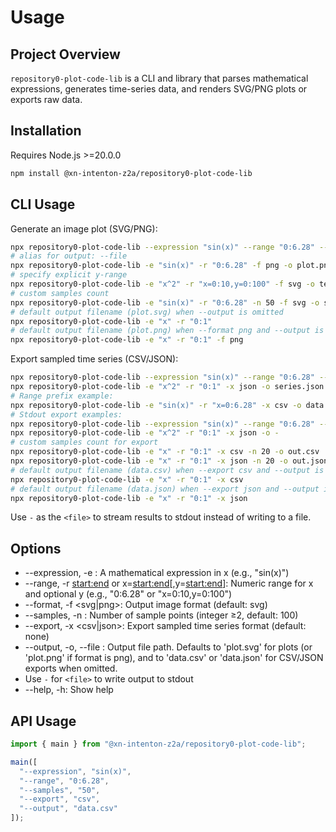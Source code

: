 # Usage

## Project Overview

`repository0-plot-code-lib` is a CLI and library that parses mathematical expressions, generates time-series data, and renders SVG/PNG plots or exports raw data.

## Installation

Requires Node.js >=20.0.0

```bash
npm install @xn-intenton-z2a/repository0-plot-code-lib
```

## CLI Usage

Generate an image plot (SVG/PNG):
```bash
npx repository0-plot-code-lib --expression "sin(x)" --range "0:6.28" --format svg --output plot.svg
# alias for output: --file
npx repository0-plot-code-lib -e "sin(x)" -r "0:6.28" -f png -o plot.png
# specify explicit y-range
npx repository0-plot-code-lib -e "x^2" -r "x=0:10,y=0:100" -f svg -o test.svg
# custom samples count
npx repository0-plot-code-lib -e "sin(x)" -r "0:6.28" -n 50 -f svg -o sample.svg
# default output filename (plot.svg) when --output is omitted
npx repository0-plot-code-lib -e "x" -r "0:1"
# default output filename (plot.png) when --format png and --output is omitted
npx repository0-plot-code-lib -e "x" -r "0:1" -f png
```

Export sampled time series (CSV/JSON):
```bash
npx repository0-plot-code-lib --expression "sin(x)" --range "0:6.28" --export csv --output data.csv
npx repository0-plot-code-lib -e "x^2" -r "0:1" -x json -o series.json
# Range prefix example:
npx repository0-plot-code-lib -e "sin(x)" -r "x=0:6.28" -x csv -o data.csv
# Stdout export examples:
npx repository0-plot-code-lib --expression "sin(x)" --range "0:6.28" --export csv --output -
npx repository0-plot-code-lib -e "x^2" -r "0:1" -x json -o -
# custom samples count for export
npx repository0-plot-code-lib -e "x" -r "0:1" -x csv -n 20 -o out.csv
npx repository0-plot-code-lib -e "x" -r "0:1" -x json -n 20 -o out.json
# default output filename (data.csv) when --export csv and --output is omitted
npx repository0-plot-code-lib -e "x" -r "0:1" -x csv
# default output filename (data.json) when --export json and --output is omitted
npx repository0-plot-code-lib -e "x" -r "0:1" -x json
```

Use `-` as the `<file>` to stream results to stdout instead of writing to a file.

## Options

- --expression, -e <expr>: A mathematical expression in x (e.g., "sin(x)")
- --range, -r <start:end> or x=<start:end>[,y=<start:end>]: Numeric range for x and optional y (e.g., "0:6.28" or "x=0:10,y=0:100")
- --format, -f <svg|png>: Output image format (default: svg)
- --samples, -n <number>: Number of sample points (integer ≥2, default: 100)
- --export, -x <csv|json>: Export sampled time series format (default: none)
- --output, -o, --file <file>: Output file path. Defaults to 'plot.svg' for plots (or 'plot.png' if format is png), and to 'data.csv' or 'data.json' for CSV/JSON exports when omitted.
- Use `-` for `<file>` to write output to stdout
- --help, -h: Show help

## API Usage

```js
import { main } from "@xn-intenton-z2a/repository0-plot-code-lib";

main([
  "--expression", "sin(x)",
  "--range", "0:6.28",
  "--samples", "50",
  "--export", "csv",
  "--output", "data.csv"
]);
```